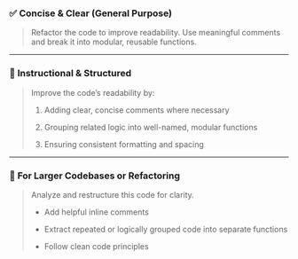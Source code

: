 ### ✅ **Concise & Clear (General Purpose)**

> Refactor the code to improve readability. Use meaningful comments and break it into modular, reusable functions.

---

### 🧠 **Instructional & Structured**

> Improve the code’s readability by:
> 
> 1. Adding clear, concise comments where necessary
>     
> 2. Grouping related logic into well-named, modular functions
>     
> 3. Ensuring consistent formatting and spacing
>     

---

### 🧪 **For Larger Codebases or Refactoring**

> Analyze and restructure this code for clarity.
> 
> - Add helpful inline comments
>     
> - Extract repeated or logically grouped code into separate functions
>     
> - Follow clean code principles
>    